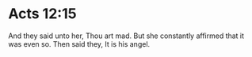 # Acts 12:15

And they said unto her, Thou art mad. But she constantly affirmed that it was even so. Then said they, It is his angel.